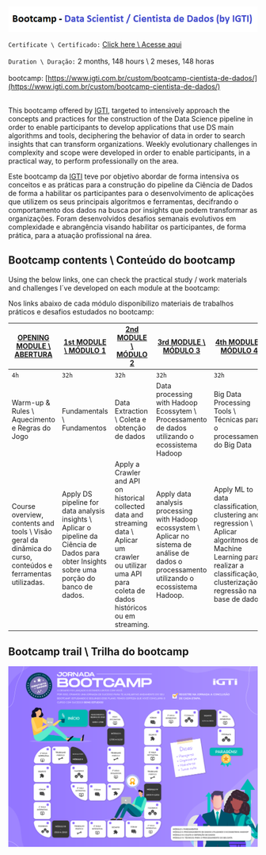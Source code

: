 [![](https://github.com/FlavioIsoni/Bootcamp-Data-Scientist/blob/main/Logo_DS.png)](https://www.linkedin.com/in/flavioisoni/)

`Certificate \ Certificado:` [Click here \ Acesse aqui](https://github.com/FlavioIsoni/Bootcamp-Data-Scientist/blob/main/Flavio%20Isoni%20-%20Certificate%20-%20Data%20Scientist.pdf)
</br></br>
`Duration \ Duração:`  2 months, 148 hours \ 2 meses, 148 horas
</br></br>
bootcamp: [https://www.igti.com.br/custom/bootcamp-cientista-de-dados/](https://www.igti.com.br/custom/bootcamp-cientista-de-dados/)
</br></br>

This bootcamp offered by [IGTI](https://www.igti.com.br/), targeted to intensively approach the concepts and practices for the construction of the Data Science pipeline in order to enable participants to develop applications that use DS main algorithms and tools, deciphering the behavior of data in order to search insights that can transform organizations. Weekly evolutionary challenges in complexity and scope were developed in order to enable participants, in a practical way, to perform professionally on the area.

Este bootcamp da [IGTI](https://www.igti.com.br/) teve por objetivo abordar de forma intensiva os conceitos e as práticas para a construção do pipeline da Ciência de Dados de forma a habilitar os participantes para o desenvolvimento de aplicações que utilizem os seus principais algoritmos e ferramentas, decifrando o comportamento dos dados na busca por  insights que podem transformar as organizações. Foram desenvolvidos desafios semanais evolutivos em complexidade e abrangência visando habilitar os participantes, de forma prática, para a atuação profissional na área.</br>


## Bootcamp contents \ Conteúdo do bootcamp

Using the below links, one can check the practical study / work materials and challenges I´ve developed on each module at the bootcamp:

Nos links abaixo de cada módulo disponibilizo materiais de trabalhos práticos e desafios estudados no bootcamp:

|[OPENING MODULE \ ABERTURA](https://github.com/masedos/Bootcamp-Cientista-de-Dados/tree/master/Abertura) |[1st MODULE \ MÓDULO 1](https://github.com/masedos/Bootcamp-Cientista-de-Dados/tree/master/M%C3%B3dulo%201)|[2nd MODULE \ MÓDULO 2](https://github.com/masedos/Bootcamp-Cientista-de-Dados/tree/master/M%C3%B3dulo%202) |[3rd MODULE \ MÓDULO 3](https://github.com/masedos/Bootcamp-Cientista-de-Dados/tree/master/M%C3%B3dulo%203)|[4th MODULE \ MÓDULO 4](https://github.com/masedos/Bootcamp-Cientista-de-Dados/tree/master/M%C3%B3dulo%204)|[FINAL CHALLENGE \ DESAFIO FINAL](https://github.com/masedos/Bootcamp-Cientista-de-Dados/tree/master/M%C3%B3dulo%205)|
|---------|--------|---------|---------|---------|-------------|
|`4h`     |`32h`   |`32h`    |`32h`    |`32h`    |`12h`        |   
|Warm-up & Rules \ Aquecimento e Regras do Jogo |Fundamentals \ Fundamentos|Data Extraction \ Coleta e obtenção de dados|Data processing with Hadoop Ecossytem \ Processamento de dados utilizando o ecossistema Hadoop |Big Data Processing Tools \ Técnicas para o processamento do Big Data|Final Challenge \ Desafio Final|
|Course overview, contents and tools \ Visão geral da dinâmica do curso, conteúdos e ferramentas utilizadas.|Apply DS pipeline for data analysis insights \ Aplicar o pipeline da Ciência de Dados para obter Insights sobre uma porção do banco de dados.|Apply a Crawler and API on historical collected data and streaming data \ Aplicar um crawler ou utilizar uma API para coleta de dados históricos ou em streaming.|Apply data analysis processing with Hadoop ecossystem \ Aplicar no sistema de análise de dados o processamento utilizando o ecossistema Hadoop.|Apply ML to data classification, clustering and regression \ Aplicar algoritmos de Machine Learning para realizar a classificação, clusterização e regressão na base de dados.|Conclusions on the final challenge \ Conclusão da aplicação final.|

## Bootcamp trail \ Trilha do bootcamp

[![](https://github.com/FlavioIsoni/Bootcamp-Data-Scientist/blob/main/Trilha%20-%20Bootcamp%20Cientista%20de%20Dados.png)](https://www.linkedin.com/in/FlavioIsoni/)
